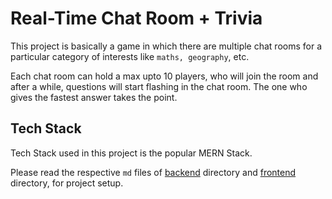 # Real-Time Chat Room + Trivia

This project is basically a game in which there are multiple chat rooms for a particular category of interests like `maths, geography`, etc.  

Each chat room can hold a max upto 10 players, who will join the room and after a while, questions will start flashing in the chat room. The one who gives the fastest answer takes the point.  

## Tech Stack
Tech Stack used in this project is the popular MERN Stack.  

Please read the respective `md` files of [backend](./backend/README.md) directory and [frontend](./frontend/README.md) directory, for project setup.



